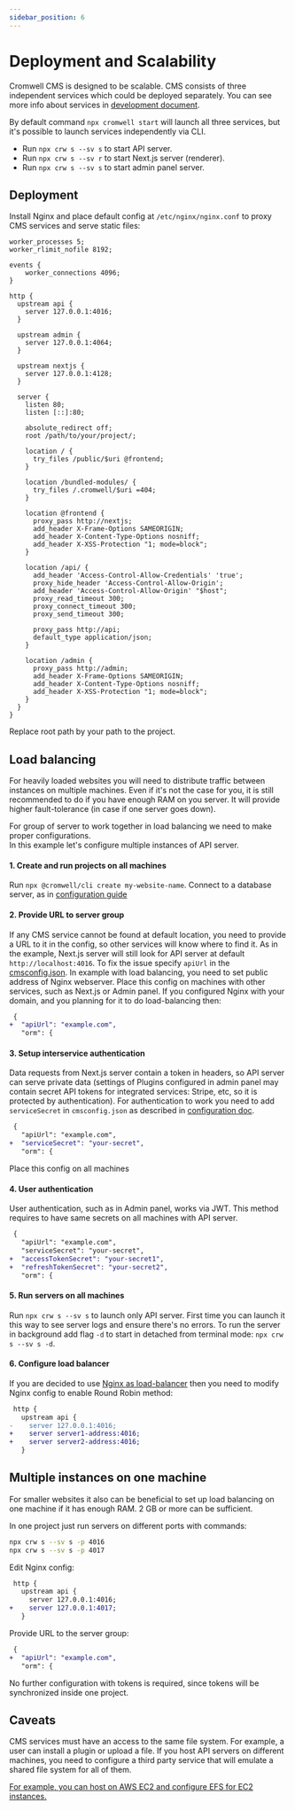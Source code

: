 ```yaml
---
sidebar_position: 6
---
```


# Deployment and Scalability

Cromwell CMS is designed to be scalable. CMS consists of three independent services which could be deployed separately.
You can see more info about services in [development document](https://github.com/CromwellCMS/Cromwell/tree/master/system).

By default command `npx cromwell start` will launch all three services, but it's possible to launch services independently via CLI.

- Run `npx crw s --sv s` to start API server.
- Run `npx crw s --sv r` to start Next.js server (renderer).
- Run `npx crw s --sv s` to start admin panel server.

## Deployment

Install Nginx and place default config at `/etc/nginx/nginx.conf` to proxy CMS services and serve static files:

```nginx title="nginx.conf"
worker_processes 5;
worker_rlimit_nofile 8192;

events {
    worker_connections 4096;
}

http {
  upstream api {
    server 127.0.0.1:4016;
  }

  upstream admin {
    server 127.0.0.1:4064;
  }

  upstream nextjs {
    server 127.0.0.1:4128;
  }

  server {
    listen 80;
    listen [::]:80;

    absolute_redirect off;
    root /path/to/your/project/;

    location / {
      try_files /public/$uri @frontend;
    }

    location /bundled-modules/ {
      try_files /.cromwell/$uri =404;
    }

    location @frontend {
      proxy_pass http://nextjs;
      add_header X-Frame-Options SAMEORIGIN;
      add_header X-Content-Type-Options nosniff;
      add_header X-XSS-Protection "1; mode=block";
    }

    location /api/ {
      add_header 'Access-Control-Allow-Credentials' 'true';
      proxy_hide_header 'Access-Control-Allow-Origin';
      add_header 'Access-Control-Allow-Origin' "$host";
      proxy_read_timeout 300;
      proxy_connect_timeout 300;
      proxy_send_timeout 300;

      proxy_pass http://api;
      default_type application/json;
    }

    location /admin {
      proxy_pass http://admin;
      add_header X-Frame-Options SAMEORIGIN;
      add_header X-Content-Type-Options nosniff;
      add_header X-XSS-Protection "1; mode=block";
    }
  }
}
```

Replace root path by your path to the project.

## Load balancing

For heavily loaded websites you will need to distribute traffic between instances on multiple machines. Even if it's not the case for you, it is still recommended to do if you have enough RAM on you server. It will provide higher fault-tolerance (in case if one server goes down).

For group of server to work together in load balancing we need to make proper configurations.  
In this example let's configure multiple instances of API server.

#### 1. Create and run projects on all machines

Run `npx @cromwell/cli create my-website-name`. Connect to a database server, as in [configuration guide](/docs/overview/configuration#nodejs)

#### 2. Provide URL to server group

If any CMS service cannot be found at default location, you need to provide a URL to it in the config, so other services will know where to find it. As in the example, Next.js server will still look for API server at default `http://localhost:4016`. To fix the issue specify `apiUrl` in the [cmsconfig.json](/docs/overview/configuration#config-options).
In example with load balancing, you need to set public address of Nginx webserver. Place this config on machines with other services, such as Next.js or Admin panel.
If you configured Nginx with your domain, and you planning for it to do load-balancing then:

```diff title="diff: cmsconfig.json"
 {
+  "apiUrl": "example.com",
   "orm": {
```

#### 3. Setup interservice authentication

Data requests from Next.js server contain a token in headers, so API server can serve private data (settings of Plugins configured in admin panel may contain secret API tokens for integrated services: Stripe, etc, so it is protected by authentication). For authentication to work you need to add `serviceSecret` in `cmsconfig.json` as described in [configuration doc](/docs/overview/configuration#config-options).

```diff title="diff: cmsconfig.json"
 {
   "apiUrl": "example.com",
+  "serviceSecret": "your-secret",
   "orm": {
```

Place this config on all machines

#### 4. User authentication

User authentication, such as in Admin panel, works via JWT. This method requires to have same secrets on all machines with API server.

```diff title="diff: cmsconfig.json"
 {
   "apiUrl": "example.com",
   "serviceSecret": "your-secret",
+  "accessTokenSecret": "your-secret1",
+  "refreshTokenSecret": "your-secret2",
   "orm": {
```

#### 5. Run servers on all machines

Run `npx crw s --sv s` to launch only API server. First time you can launch it this way to see server logs and ensure there's no errors. To run the server in background add flag `-d` to start in detached from terminal mode: `npx crw s --sv s -d`.

#### 6. Configure load balancer

If you are decided to use [Nginx as load-balancer](https://docs.nginx.com/nginx/admin-guide/load-balancer/http-load-balancer/) then you need to modify Nginx config to enable Round Robin method:

```diff title="diff: nginx.conf"
 http {
   upstream api {
-    server 127.0.0.1:4016;
+    server server1-address:4016;
+    server server2-address:4016;
   }
```

## Multiple instances on one machine

For smaller websites it also can be beneficial to set up load balancing on one machine if it has enough RAM. 2 GB or more can be sufficient.

In one project just run servers on different ports with commands:

```sh
npx crw s --sv s -p 4016
npx crw s --sv s -p 4017
```

Edit Nginx config:

```diff title="diff: nginx.conf"
 http {
   upstream api {
     server 127.0.0.1:4016;
+    server 127.0.0.1:4017;
   }
```

Provide URL to the server group:

```diff title="diff: cmsconfig.json"
 {
+  "apiUrl": "example.com",
   "orm": {
```

No further configuration with tokens is required, since tokens will be synchronized inside one project.

## Caveats

CMS services must have an access to the same file system. For example, a user can install a plugin or upload a file. If you host API servers on different machines, you need to configure a third party service that will emulate a shared file system for all of them.

[For example, you can host on AWS EC2 and configure EFS for EC2 instances.](https://docs.aws.amazon.com/AWSEC2/latest/UserGuide/AmazonEFS.html)
